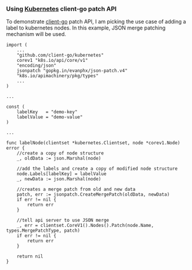 ### Using [Kubernetes](https://github.com/kubernetes/kubernetes) client-go patch API

To demonstrate [client-go](https://github.com/kubernetes/client-go) patch API, I am picking the use case of adding a label to kubernetes nodes. In this example, JSON merge patching mechanism will be used.

    import (
        ...
        "github.com/client-go/kubernetes"
        corev1 "k8s.io/api/core/v1"
        "encoding/json"
        jsonpatch "gopkg.in/evanphx/json-patch.v4"
        "k8s.io/apimachinery/pkg/types"
        ...
    )

    ...

    const (
        labelKey   = "demo-key"
        labelValue = "demo-value"
    )

    ...

    func labelNode(clientset *kubernetes.Clientset, node *corev1.Node) error {
        //create a copy of node structure
        _, oldData := json.Marshal(node)
        
        //add the labels and create a copy of modified node structure
        node.Labels[labelKey] = labelValue
        _, newData := json.Marshal(node)

        //creates a merge patch from old and new data
        patch, err := jsonpatch.CreateMergePatch(oldData, newData)
        if err != nil {
            return err
        }
        
        //tell api server to use JSON merge
        _, err = clientset.CoreV1().Nodes().Patch(node.Name, types.MergePatchType, patch)
        if err != nil {
            return err
        }

        return nil
    }

